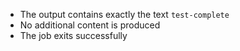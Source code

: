 - The output contains exactly the text `test-complete`
- No additional content is produced
- The job exits successfully
